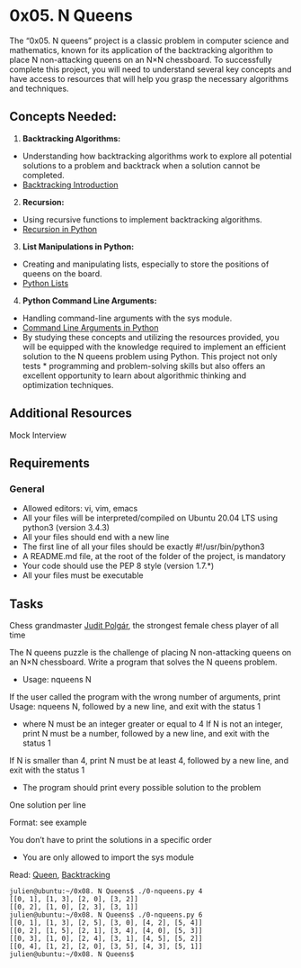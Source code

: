 # 0x05. N Queens

The “0x05. N queens” project is a classic problem in computer science and mathematics, known for its application of the backtracking algorithm to place N non-attacking queens on an N×N chessboard. To successfully complete this project, you will need to understand several key concepts and have access to resources that will help you grasp the necessary algorithms and techniques.

## Concepts Needed:
1. **Backtracking Algorithms:**

* Understanding how backtracking algorithms work to explore all potential solutions to a problem and backtrack when a solution cannot be completed.
* [Backtracking Introduction](https://www.geeksforgeeks.org/introduction-to-backtracking-2/)
2. **Recursion:**

* Using recursive functions to implement backtracking algorithms.
* [Recursion in Python](https://realpython.com/python-thinking-recursively/)
3. **List Manipulations in Python:**

* Creating and manipulating lists, especially to store the positions of queens on the board.
* [Python Lists](https://docs.python.org/3/tutorial/datastructures.html)
4. **Python Command Line Arguments:**

* Handling command-line arguments with the sys module.
* [Command Line Arguments in Python](https://docs.python.org/3.3/library/sys.html#sys.argv)
* By studying these concepts and utilizing the resources provided, you will be equipped with the knowledge required to implement an efficient solution to the N queens problem using Python. This project not only tests * programming and problem-solving skills but also offers an excellent opportunity to learn about algorithmic thinking and optimization techniques.

## Additional Resources
Mock Interview
## Requirements
### General
* Allowed editors: vi, vim, emacs
* All your files will be interpreted/compiled on Ubuntu 20.04 LTS using python3 (version 3.4.3)
* All your files should end with a new line
* The first line of all your files should be exactly #!/usr/bin/python3
* A README.md file, at the root of the folder of the project, is mandatory
* Your code should use the PEP 8 style (version 1.7.*)
* All your files must be executable

## Tasks
Chess grandmaster [Judit Polgár](https://en.wikipedia.org/wiki/Judit_Polg%C3%A1r), the strongest female chess player of all time


The N queens puzzle is the challenge of placing N non-attacking queens on an N×N chessboard. Write a program that solves the N queens problem.

* Usage: nqueens N

If the user called the program with the wrong number of arguments, print Usage: nqueens N, followed by a new line, and exit with the status 1
* where N must be an integer greater or equal to 4
If N is not an integer, print N must be a number, followed by a new line, and exit with the status 1

If N is smaller than 4, print N must be at least 4, followed by a new line, and exit with the status 1
* The program should print every possible solution to the problem

One solution per line

Format: see example

You don’t have to print the solutions in a specific order
* You are only allowed to import the sys module

Read: [Queen](https://en.wikipedia.org/wiki/Queen_%28chess%29), [Backtracking](https://en.wikipedia.org/wiki/Backtracking)

```
julien@ubuntu:~/0x08. N Queens$ ./0-nqueens.py 4
[[0, 1], [1, 3], [2, 0], [3, 2]]
[[0, 2], [1, 0], [2, 3], [3, 1]]
julien@ubuntu:~/0x08. N Queens$ ./0-nqueens.py 6
[[0, 1], [1, 3], [2, 5], [3, 0], [4, 2], [5, 4]]
[[0, 2], [1, 5], [2, 1], [3, 4], [4, 0], [5, 3]]
[[0, 3], [1, 0], [2, 4], [3, 1], [4, 5], [5, 2]]
[[0, 4], [1, 2], [2, 0], [3, 5], [4, 3], [5, 1]]
julien@ubuntu:~/0x08. N Queens$ 
```